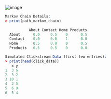 ![image](https://github.com/user-attachments/assets/2fd66ce7-1d86-40b5-afac-abd7804ea595)

```r
Markov Chain Details:
> print(path_markov_chain)
          
           About Contact Home Products
  About      0.0     0.5    0      0.5
  Contact    0.0     0.0    1      0.0
  Home       0.5     0.0    0      0.5
  Products   0.5     0.5    0      0.0
```

```r
Simulated Clickstream Data (first few entries):
> print(head(click_data))
   x y
1  3 6
2  3 2
3 10 1
4  2 5
5  6 9
6  5 4
```

